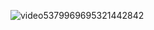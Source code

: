 ![video5379969695321442842](https://github.com/CodekaUp/planets_page/assets/108178452/8f1250cb-481d-4f1f-84d8-f614d2234abd)
